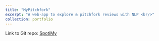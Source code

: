 ```yaml
---
title: "MyPitchfork"
excerpt: "A web-app to explore & pitchfork reviews with NLP <br/>"
collection: portfolio
---
```


Link to Git repo: [SpotiMy](https://github.com/emileDesmaili/mypitchfork)
